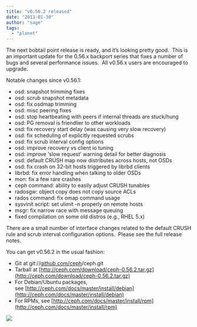 ```yaml
---
title: "v0.56.2 released"
date: "2013-01-30"
author: "sage"
tags: 
  - "planet"
---
```


The next bobtail point release is ready, and it’s looking pretty good.  This is an important update for the 0.56.x backport series that fixes a number of bugs and several performance issues.  All v0.56.x users are encouraged to upgrade.

Notable changes since v0.56.1:  

- osd: snapshot trimming fixes
- osd: scrub snapshot metadata
- osd: fix osdmap trimming
- osd: misc peering fixes
- osd: stop heartbeating with peers if internal threads are stuck/hung
- osd: PG removal is friendlier to other workloads
- osd: fix recovery start delay (was causing very slow recovery)
- osd: fix scheduling of explicitly requested scrubs
- osd: fix scrub interval config options
- osd: improve recovery vs client io tuning
- osd: improve ‘slow request’ warning detail for better diagnosis
- osd: default CRUSH map now distributes across hosts, not OSDs
- osd: fix crash on 32-bit hosts triggered by librbd clients
- librbd: fix error handling when talking to older OSDs
- mon: fix a few rare crashes
- ceph command: ability to easily adjust CRUSH tunables
- radosgw: object copy does not copy source ACLs
- rados command: fix omap command usage
- sysvinit script: set ulimit -n properly on remote hosts
- msgr: fix narrow race with message queuing
- fixed compilation on some old distros (e.g., RHEL 5.x)

There are a small number of interface changes related to the default CRUSH rule and scrub interval configuration options.  Please see the full release notes.

You can get v0.56.2 in the usual fashion:

- Git at git://[github.com/ceph](http://github.com/ceph)/ceph.git
- Tarball at [http://ceph.com/download/ceph-0.56.2.tar.gz](http://ceph.com/download/ceph-0.56.2.tar.gz)
- For Debian/Ubuntu packages, see [http://ceph.com/docs/master/install/debian](http://ceph.com/docs/master/install/debian)
- For RPMs, see [http://ceph.com/docs/master/install/rpm](http://ceph.com/docs/master/install/rpm)

![](http://track.hubspot.com/__ptq.gif?a=268973&k=14&bu=http://ceph.com&r=http://ceph.com/releases/v0-56-2-released/&bvt=rss&p=wordpress)
